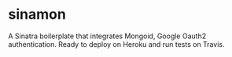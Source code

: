 # sinamon
A Sinatra boilerplate that integrates Mongoid, Google Oauth2 authentication. Ready to deploy on Heroku and run tests on Travis.
